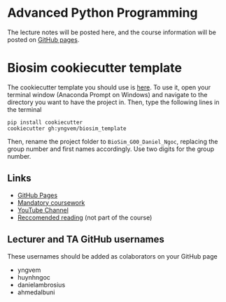 # Advanced Python Programming
The lecture notes will be posted here, and the course information will be posted on
[GitHub pages](https://yngvem.github.io/INF200-2019).

# Biosim cookiecutter template
The cookiecutter template you should use is [here](https://github.com/yngvem/biosim_template).
To use it, open your terminal window (Anaconda Prompt on Windows) and navigate to the directory
you want to have the project in. Then, type the following lines in the terminal

```
pip install cookiecutter
cookiecutter gh:yngvem/biosim_template
```

Then, rename the project folder to `BioSim_G00_Daniel_Ngoc`, replacing the group number and first names
accordingly. Use two digits for the group number.

## Links

 * [GitHub Pages](https://yngvem.github.io/INF200-2019)
 * [Mandatory coursework](https://github.com/yngvem/INF200-2019-Exersices)
 * [YouTube Channel](https://www.youtube.com/channel/UC8XWLPrXyqHWKHzBMMRnWlw)
 * [Reccomended reading](https://www.oreilly.com/library/view/fluent-python/9781491946237/)
   (not part of the course)

## Lecturer and TA GitHub usernames
These usernames should be added as colaborators on your GitHub page

 * yngvem
 * huynhngoc
 * danielambrosius
 * ahmedalbuni

